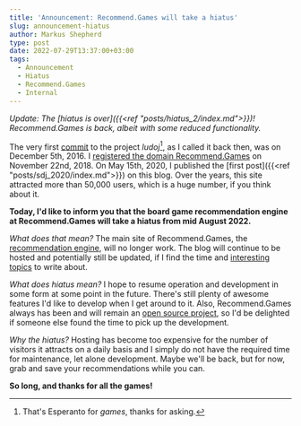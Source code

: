 ```yaml
---
title: 'Announcement: Recommend.Games will take a hiatus'
slug: announcement-hiatus
author: Markus Shepherd
type: post
date: 2022-07-29T13:37:00+03:00
tags:
  - Announcement
  - Hiatus
  - Recommend.Games
  - Internal
---
```


*Update: The [hiatus is over]({{<ref "posts/hiatus_2/index.md">}})! Recommend.Games is back, albeit with some reduced functionality.*

The very first [commit](https://gitlab.com/recommend.games/board-game-scraper/-/commit/d46a0867c24c30e8d8f9d70443dda9a2bc145101) to the project *ludoj*[^esperanto], as I called it back then, was on December 5th, 2016. I [registered the domain Recommend.Games](https://www.whois.com/whois/recommend.games) on November 22nd, 2018. On May 15th, 2020, I published the [first post]({{<ref "posts/sdj_2020/index.md">}}) on this blog. Over the years, this site attracted more than 50,000 users, which is a huge number, if you think about it.

**Today, I'd like to inform you that the board game recommendation engine at Recommend.Games will take a hiatus from mid August 2022.**

*What does that mean?* The main site of Recommend.Games, the [recommendation engine](https://recommend.games/#/), will no longer work. The blog will continue to be hosted and potentially still be updated, if I find the time and [interesting topics](https://gitlab.com/groups/recommend.games/-/issues) to write about.

*What does hiatus mean?* I hope to resume operation and development in some form at some point in the future. There's still plenty of awesome features I'd like to develop when I get around to it. Also, Recommend.Games always has been and will remain an [open source project](https://gitlab.com/recommend.games), so I'd be delighted if someone else found the time to pick up the development.

*Why the hiatus?* Hosting has become too expensive for the number of visitors it attracts on a daily basis and I simply do not have the required time for maintenance, let alone development. Maybe we'll be back, but for now, grab and save your recommendations while you can.

**So long, and thanks for all the games!**

[^esperanto]: That's Esperanto for *games*, thanks for asking.
